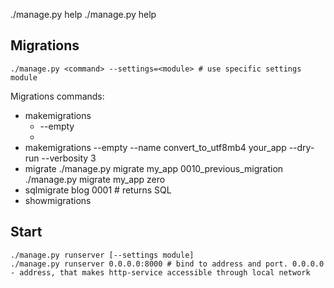 ./manage.py help
./manage.py help <command>

## Migrations

    ./manage.py <command> --settings=<module> # use specific settings module
    
Migrations commands:

- makemigrations
  - --empty
  - 
- makemigrations --empty --name convert_to_utf8mb4 your_app
    --dry-run --verbosity 3
- migrate
    ./manage.py migrate my_app 0010_previous_migration 
    ./manage.py migrate my_app zero
- sqlmigrate blog 0001 # returns SQL
- showmigrations

## Start

    ./manage.py runserver [--settings module]
    ./manage.py runserver 0.0.0.0:8000 # bind to address and port. 0.0.0.0 - address, that makes http-service accessible through local network

